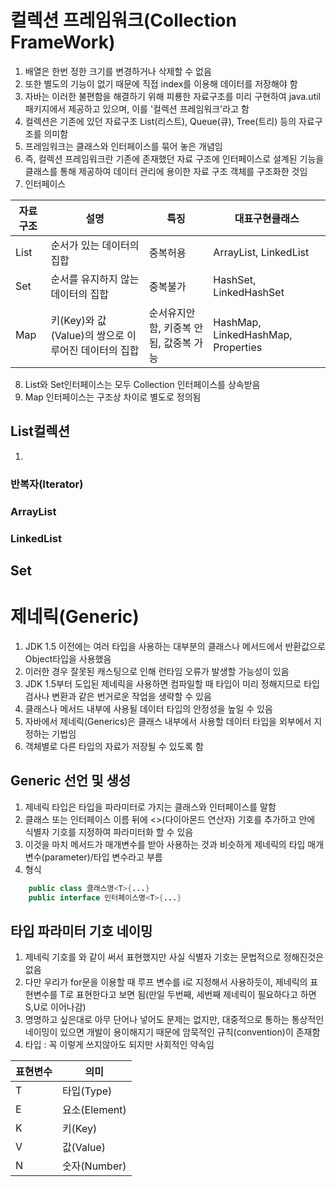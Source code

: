 # 컬렉션 프레임워크(Collection FrameWork)

1. 배열은 한번 정한 크기를 변경하거나 삭제할 수 없음
2. 또한 별도의 기능이 없기 때문에 직접 index를 이용해 데이터를 저장해야 함
3. 자바는 이러한 불편함을 해결하기 위해 피룡한 자료구조를 미리 구현하여 java.util 패키지에서 제공하고 있으며, 이를 '컬렉션 프레임워크'라고 함
4. 컬렉션은 기존에 있던 자료구조 List(리스트), Queue(큐), Tree(트리) 등의 자료구조를 의미함
5. 프레임워크는 클래스와 인터페이스를 묶어 놓은 개념임
6. 즉, 컬렉션 프레임워크란 기존에 존재했던 자료 구조에 인터페이스로 설계된 기능을 클래스를 통해 제공하여 데이터 관리에 용이한 자료 구조 객체를 구조화한 것임
7. 인터페이스

|자료구조|설명|특징|대표구현클래스|
|---|---|---|---|
|List|순서가 있는 데이터의 집합|중복허용|ArrayList, LinkedList|
|Set|순서를 유지하지 않는 데이터의 집합|중복불가|HashSet, LinkedHashSet|
|Map|키(Key)와 값(Value)의 쌍으로 이루어진 데이터의 집합|순서유지안함, 키중복 안됨, 값중복 가능|HashMap, LinkedHashMap, Properties|
8. List와 Set인터페이스는 모두 Collection 인터페이스를 상속받음
9. Map 인터페이스는 구조상 차이로 별도로 정의됨

## List컬렉션

1. 

### 반복자(Iterator)

### ArrayList

### LinkedList

## Set

# 제네릭(Generic)

1. JDK 1.5 이전에는 여러 타입을 사용하는 대부분의 클래스나 메서드에서 반환값으로 Object타입을 사용했음
2. 이러한 경우 잘못된 캐스팅으로 인해 런타임 오류가 발생할 가능성이 있음
3. JDK 1.5부터 도입된 제네릭을 사용하면 컴파일할 때 타입이 미리 정해지므로 타입 검사나 변환과 같은 번거로운 작업을 생략할 수 있음
4. 클래스나 메서드 내부에 사용될 데이터 타입의 안정성을 높일 수 있음
5. 자바에서 제네릭(Generics)은 클래스 내부에서 사용할 데이터 타입을 외부에서 지정하는 기법임
6. 객체별로 다른 타입의 자료가 저장될 수 있도록 함

## Generic 선언 및 생성

1. 제네릭 타입은 타입을 파라미터로 가지는 클래스와 인터페이스를 말함
2. 클래스 또는 인터페이스 이름 뒤에 <>(다이아몬드 연산자) 기호를 추가하고 안에 식별자 기호를 지정하여 파라미터화 할 수 있음
3. 이것을 마치 메서드가 매개변수를 받아 사용하는 것과 비슷하게 제네릭의 타입 매개변수(parameter)/타입 변수라고 부름
4. 형식
```java
    public class 클래스명<T>{...}
	public interface 인터페이스명<T>{...}
```

## 타입 파라미터 기호 네이밍

1. 제네릭 기호를 와 같이 써서 표현했지만 사실 식별자 기호는 문법적으로 정해진것은 없음
2. 다만 우리가 for문을 이용할 때 루프 변수를 i로 지정해서 사용하듯이, 제네릭의 표현변수를 T로 표현한다고 보면 됨(만일 두번째, 세번째 제네릭이 필요하다고 하면 S,U로 이어나감)
3. 명명하고 싶은대로 아무 단어나 넣어도 문제는 없지만, 대중적으로 통하는 통상적인 네이밍이 있으면 
개발이 용이해지기 때문에 암묵적인 규칙(convention)이 존재함
4. 타입 : 꼭 이렇게 쓰지않아도 되지만 사회적인 약속임

|표현변수|의미|
|---|---|
| T |타입(Type)|
| E |요소(Element)|
| K |키(Key)|
| V |값(Value)|
| N |숫자(Number)|

